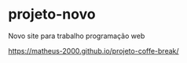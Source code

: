 # projeto-novo
Novo site para trabalho programação web



https://matheus-2000.github.io/projeto-coffe-break/
